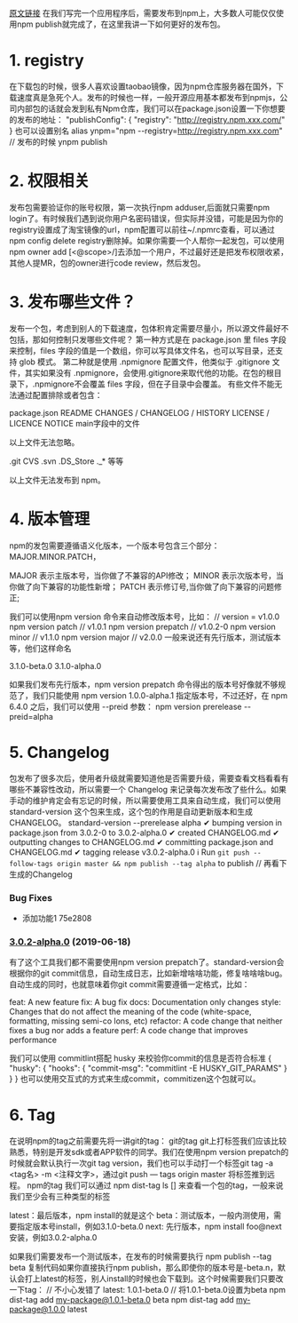 [原文链接](https://juejin.cn/post/6844903870678695943)
在我们写完一个应用程序后，需要发布到npm上，大多数人可能仅仅使用npm publish就完成了，在这里我讲一下如何更好的发布包。
# 1. registry
在下载包的时候，很多人喜欢设置taobao镜像，因为npm仓库服务器在国外，下载速度真是急死个人。发布的时候也一样，一般开源应用基本都发布到npmjs，公司内部包的话就会发到私有Npm仓库，我们可以在package.json设置一下你想要的发布的地址：
"publishConfig": {
    "registry": "http://registry.npm.xxx.com/"
 }
也可以设置别名
alias ynpm="npm --registry=http://registry.npm.xxx.com"
// 发布的时候
ynpm publish
# 2. 权限相关
发布包需要验证你的账号权限，第一次执行npm adduser,后面就只需要npm login了。有时候我们遇到说你用户名密码错误，但实际并没错，可能是因为你的registry设置成了淘宝镜像的url，npm配置可以前往~/.npmrc查看，可以通过npm config delete registry删除掉。如果你需要一个人帮你一起发包，可以使用npm owner add <user> [<@scope>/]<pkg>去添加一个用户，不过最好还是把发布权限收紧，其他人提MR，包的owner进行code review，然后发包。
# 3. 发布哪些文件？
发布一个包，考虑到别人的下载速度，包体积肯定需要尽量小，所以源文件最好不包括，那如何控制只发哪些文件呢？
第一种方式是在 package.json 里 files 字段来控制，files 字段的值是一个数组，你可以写具体文件名，也可以写目录，还支持 glob 模式。
第二种就是使用 .npmignore 配置文件，他类似于 .gitignore 文件，其实如果没有 .npmignore，会使用.gitignore来取代他的功能。在包的根目录下，.npmignore不会覆盖 files 字段，但在子目录中会覆盖。
有些文件不能无法通过配置排除或者包含：

package.json
README
CHANGES / CHANGELOG / HISTORY
LICENSE / LICENCE
NOTICE
main字段中的文件

以上文件无法忽略。

.git
CVS
.svn
.DS_Store
._*
等等

以上文件无法发布到 npm。
# 4. 版本管理
npm的发包需要遵循语义化版本，一个版本号包含三个部分：MAJOR.MINOR.PATCH，

MAJOR 表示主版本号，当你做了不兼容的API修改；
MINOR 表示次版本号，当你做了向下兼容的功能性新增；
PATCH 表示修订号,当你做了向下兼容的问题修正;

我们可以使用npm version 命令来自动修改版本号，比如：
// version = v1.0.0
npm version patch
// v1.0.1
npm version prepatch
// v1.0.2-0
npm version minor
// v1.1.0
npm version major
// v2.0.0
一般来说还有先行版本，测试版本等，他们这样命名

3.1.0-beta.0
3.1.0-alpha.0

如果我们发布先行版本，npm version prepatch 命令得出的版本号好像就不够规范了，我们只能使用 npm version 1.0.0-alpha.1 指定版本号，不过还好，在 npm 6.4.0 之后，我们可以使用 --preid 参数：
npm version prerelease --preid=alpha
# 5. Changelog
包发布了很多次后，使用者升级就需要知道他是否需要升级，需要查看文档看看有哪些不兼容性改动，所以需要一个 Changelog 来记录每次发布改了些什么。如果手动的维护肯定会有忘记的时候，所以需要使用工具来自动生成，我们可以使用standard-version 这个包来生成，这个包的作用是自动更新版本和生成CHANGELOG。
standard-version --prerelease alpha
✔ bumping version in package.json from 3.0.2-0 to 3.0.2-alpha.0
✔ created CHANGELOG.md
✔ outputting changes to CHANGELOG.md
✔ committing package.json and CHANGELOG.md
✔ tagging release v3.0.2-alpha.0
ℹ Run `git push --follow-tags origin master && npm publish --tag alpha` to publish
// 再看下生成的Changelog

### Bug Fixes

* 添加功能1 75e2808

### [3.0.2-alpha.0](///compare/v3.0.2-0...v3.0.2-alpha.0) (2019-06-18)
有了这个工具我们都不需要使用npm version prepatch了。standard-version会根据你的git commit信息，自动生成日志，比如新增啥啥功能，修复啥啥啥bug。自动生成的同时，也就意味着你git commit需要遵循一定格式，比如：

feat:     A new feature
fix:      A bug fix
docs:     Documentation only changes
style:    Changes that do not affect the meaning of the code (white-space, formatting, missing semi-co
lons, etc)
refactor: A code change that neither fixes a bug nor adds a feature
perf:     A code change that improves performance

我们可以使用 commitlint搭配 husky 来校验你commit的信息是否符合标准
{
  "husky": {
    "hooks": {
      "commit-msg": "commitlint -E HUSKY_GIT_PARAMS"
    }  
  }
}
也可以使用交互式的方式来生成commit，commitizen这个包就可以。
# 6. Tag
在说明npm的tag之前需要先将一讲git的tag：
git的tag
git上打标签我们应该比较熟悉，特别是开发sdk或者APP软件的同学。我们在使用npm version prepatch的时候就会默认执行一次git tag version，我们也可以手动打一个标签git tag -a <tag名> -m <注释文字>，通过git push — tags origin master 将标签推到远程。
npm的tag
我们可以通过 npm dist-tag ls [<pkg>] 来查看一个包的tag，一般来说我们至少会有三种类型的标签

latest：最后版本，npm install的就是这个
beta：测试版本，一般内测使用，需要指定版本号install，例如3.1.0-beta.0
next: 先行版本，npm install foo@next安装，例如3.0.2-alpha.0

如果我们需要发布一个测试版本，在发布的时候需要执行
npm publish --tag beta
复制代码如果你直接执行npm publish，那么即使你的版本号是-beta.n，默认会打上latest的标签，别人install的时候也会下载到。这个时候需要我们只要改一下tag：
// 不小心发错了
latest: 1.0.1-beta.0
// 将1.0.1-beta.0设置为beta
npm dist-tag add my-package@1.0.1-beta.0 beta
npm dist-tag add my-package@1.0.0 latest